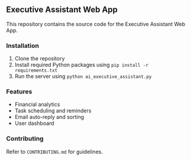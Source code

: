 ## Executive Assistant Web App
This repository contains the source code for the Executive Assistant Web App.

### Installation
1. Clone the repository
2. Install required Python packages using `pip install -r requirements.txt`
3. Run the server using `python ai_executive_assistant.py`

### Features
- Financial analytics
- Task scheduling and reminders
- Email auto-reply and sorting
- User dashboard

### Contributing
Refer to `CONTRIBUTING.md` for guidelines.
